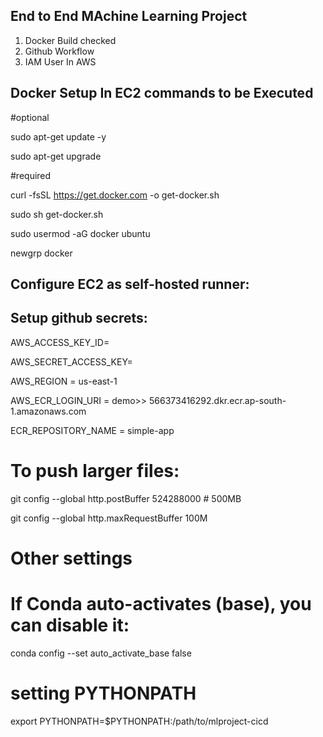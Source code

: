 ## End to End MAchine Learning Project

1. Docker Build checked
2. Github Workflow
3. IAM User In AWS

## Docker Setup In EC2 commands to be Executed

#optional

sudo apt-get update -y

sudo apt-get upgrade

#required

curl -fsSL https://get.docker.com -o get-docker.sh

sudo sh get-docker.sh

sudo usermod -aG docker ubuntu

newgrp docker

## Configure EC2 as self-hosted runner:

## Setup github secrets:

AWS_ACCESS_KEY_ID=

AWS_SECRET_ACCESS_KEY=

AWS_REGION = us-east-1

AWS_ECR_LOGIN_URI = demo>>  566373416292.dkr.ecr.ap-south-1.amazonaws.com

ECR_REPOSITORY_NAME = simple-app

# To push larger files:

git config --global http.postBuffer 524288000  # 500MB

git config --global http.maxRequestBuffer 100M

# Other settings

# If Conda auto-activates (base), you can disable it:

conda config --set auto_activate_base false

# setting PYTHONPATH

export PYTHONPATH=$PYTHONPATH:/path/to/mlproject-cicd
